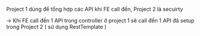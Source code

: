 Project 1 dùng để tổng hợp các API khi FE call đến, Project 2 là secuirty

-> Khi FE call đến 1 API trong controller ở project 1 sẽ call đến 1 API đã setup trong Project 2 ( sử dụng RestTemplate )
